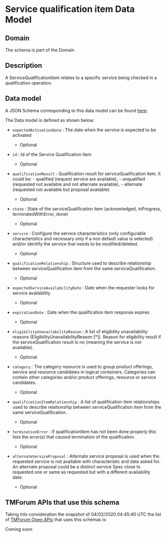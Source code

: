 # Service qualification item Data Model

## Domain

The  schema is part of the  Domain

## Description

A ServiceQualificationItem relates to a specific service being checked in a qualification operation.

## Data model

A JSON Schema corresponding to this data model can be found
[here](https://github.com/tmforum-rand/schemas/blob/candidates/Service/ServiceQualificationItem.schema.json).

The Data model is defined as shown below:
- `expectedActivationDate` : The date when the service is expected to be activated

  - Optional

- `id` : Id of the Service Qualification Item

  - Optional

- `qualificationResult` : Qualification result for serviceQualification item. It could be: - qualified (request service are available), - unqualified (requested not available and not alternate available), - alternate (requested not available but proposal available)

  - Optional

- `state` : State of the serviceQualification item (acknowledged, inProgress, terminatedWithError, done)

  - Optional

- `service` : Configure the service characteristics (only configurable characteristics and necessary only if a non default value is selected) and/or identify the service that needs to be modified/deleted.

  - Optional

- `qualificationRelationship` : Structure used to describe relationship between serviceQualification item from the same serviceQualification.

  - Optional

- `expectedServiceAvailabilityDate` : Date when the requester looks for service availability

  - Optional

- `expirationDate` : Date when the qualification item response expires

  - Optional

- `eligibilityUnavailabilityReason` : A list of eligibility unavailability reasons (EligibilityUnavailabilityReason [*]). Reason for eligibility result if the serviceQualification result is no (meaning the service is not available).

  - Optional

- `category` : The category resource is used to group product offerings, service and resource candidates in logical containers. Categories can contain other categories and/or product offerings, resource or service candidates.

  - Optional

- `qualificationItemRelationship` : A list of qualification item relationships used to describe relationship between serviceQualification item from the same serviceQualification.

  - Optional

- `terminationError` : If qualificationItem has not been done properly this lists the error(s) that caused termination of the qualification.

  - Optional

- `alternateServiceProposal` : Alternate service proposal is used when the requested service is not available with characteristic and date asked for. An alternate proposal could be a distinct service Spec close to requested one or same as requested but with a different availability date.

  - Optional





## TMForum APIs that use this schema

Taking into consideration the snapshot of 04/02/2020 04:45:40 UTC the list of [TMForum Open APIs](https://www.tmforum.org/open-apis/) that uses this schemas is:

Coming soon